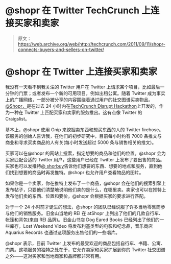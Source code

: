 # @shopr 在 Twitter TechCrunch 上连接买家和卖家

> 原文：<https://web.archive.org/web/http://techcrunch.com/2011/09/11/shopr-connects-buyers-and-sellers-on-twitter/>

# @shopr 在 Twitter 上连接买家和卖家

我没有一天看不到我关注的 Twitter 用户在 Twitter 上请求某个项目，比如最后一分钟的门票；或者发布一个新的可用项目，例如出租公寓。随着 Twitter 成为事实上的广播网络，一部分被分享的内容围绕着通过用户的社交图谱买卖物品。 [@Shopr，](https://web.archive.org/web/20230204225558/http://www.atshopr.com/)是在过去 24 小时内在[TechCrunch Disrupt Hackathon](https://web.archive.org/web/20230204225558/https://techcrunch.com/2011/09/11/watch-the-techcrunch-disrupt-hackathon-live-2/)上开发的，作为一种在 Twitter 上匹配买家和卖家的服务推出。这有点像 Twitter 的 Craigslist。

基本上，@shopr 使用 Gnip 来挖掘卖东西和想买东西的人的 Twitter firehose。该服务的创始人告诉我，在他们的初步研究中，目前每小时约有 7000 条推文与商业和寻求买卖商品的人有关(每小时发送超过 5000 条与销售相关的推文)。

买家可以在@shopr 的网站上搜索，指定想要的商品和他们的位置。@shopr 会为买家匹配合适的 Twitter 用户，这些用户已经在 Twitter 上发布了要出售的商品。买家也可以发推特[@ shorbuy](https://web.archive.org/web/20230204225558/http://twitter.com/#!/shoprbuy)告诉他们想要的东西、想要的地点和服务，直到他们找到想要的商品时再发推特。@shopr 也允许用户查看物品的图片。

如果你是一个卖家，你在推特上发布了一个商品，@shopr 会在他们的搜索引擎上发布帖子，只要他们清楚地说明他们卖的是什么，在哪里卖。卖家也可以在推特上发布他们卖的东西、位置和要价，@shopr 会根据买家的要求进行匹配。

对于一个 24 小时前才诞生的想法，@shopr 的团队已经说服了许多当地零售商参与他们的销售服务。旧金山当地的 REI 在 atShopr 上列出了他们的几款自行车、帐篷和背包(来自 REI 品牌)。旧金山书店 Dog Eared Books 已经列出了他们的一些库存，Lost Weekend Video 将发布利基类型的电影和纪念品，音乐商店 Aquarius Records 也通过这项服务出售他们的一些唱片。

@shopr 表示，目前 Twitter 上发布的最受欢迎的商品包括自行车、书籍、公寓、门票。这项服务的独特之处在于，它允许卖家和买家扩展到你的 Twitter 社交图谱之外——这对买家和当地商家和品牌都非常有用。